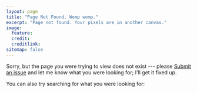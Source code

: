 ```yaml
---
layout: page
title: "Page Not Found. Womp womp."
excerpt: "Page not found. Your pixels are in another canvas."
image:
  feature: 
  credit:
  creditlink: 
sitemap: false
---  
```


Sorry, but the page you were trying to view does not exist --- please <a href="{{ site.github.repository_url }}/issues/new?labels=FromTheSite&title=404">Submit an issue</a> and let me know what you were looking for; I'll get it fixed up.

You can also try searching for what you were looking for:

<script type="text/javascript">
  var GOOG_FIXURL_LANG = 'en';
  var GOOG_FIXURL_SITE = '{{ site.url }}'
</script>
<script type="text/javascript"
  src="http://linkhelp.clients.google.com/tbproxy/lh/wm/fixurl.js">
</script>